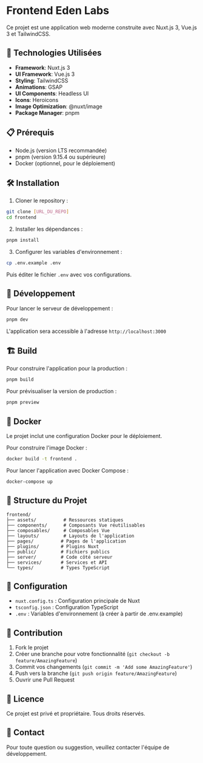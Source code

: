 # Frontend Eden Labs

Ce projet est une application web moderne construite avec Nuxt.js 3, Vue.js 3 et TailwindCSS.

## 🚀 Technologies Utilisées

- **Framework**: Nuxt.js 3
- **UI Framework**: Vue.js 3
- **Styling**: TailwindCSS
- **Animations**: GSAP
- **UI Components**: Headless UI
- **Icons**: Heroicons
- **Image Optimization**: @nuxt/image
- **Package Manager**: pnpm

## 📋 Prérequis

- Node.js (version LTS recommandée)
- pnpm (version 9.15.4 ou supérieure)
- Docker (optionnel, pour le déploiement)

## 🛠️ Installation

1. Cloner le repository :
```bash
git clone [URL_DU_REPO]
cd frontend
```

2. Installer les dépendances :
```bash
pnpm install
```

3. Configurer les variables d'environnement :
```bash
cp .env.example .env
```
Puis éditer le fichier `.env` avec vos configurations.

## 🚀 Développement

Pour lancer le serveur de développement :
```bash
pnpm dev
```

L'application sera accessible à l'adresse `http://localhost:3000`

## 🏗️ Build

Pour construire l'application pour la production :
```bash
pnpm build
```

Pour prévisualiser la version de production :
```bash
pnpm preview
```

## 🐳 Docker

Le projet inclut une configuration Docker pour le déploiement.

Pour construire l'image Docker :
```bash
docker build -t frontend .
```

Pour lancer l'application avec Docker Compose :
```bash
docker-compose up
```

## 📁 Structure du Projet

```
frontend/
├── assets/          # Ressources statiques
├── components/      # Composants Vue réutilisables
├── composables/     # Composables Vue
├── layouts/         # Layouts de l'application
├── pages/          # Pages de l'application
├── plugins/        # Plugins Nuxt
├── public/         # Fichiers publics
├── server/         # Code côté serveur
├── services/       # Services et API
└── types/          # Types TypeScript
```

## 🔧 Configuration

- `nuxt.config.ts` : Configuration principale de Nuxt
- `tsconfig.json` : Configuration TypeScript
- `.env` : Variables d'environnement (à créer à partir de .env.example)

## 🤝 Contribution

1. Fork le projet
2. Créer une branche pour votre fonctionnalité (`git checkout -b feature/AmazingFeature`)
3. Commit vos changements (`git commit -m 'Add some AmazingFeature'`)
4. Push vers la branche (`git push origin feature/AmazingFeature`)
5. Ouvrir une Pull Request

## 📄 Licence

Ce projet est privé et propriétaire. Tous droits réservés.

## 👥 Contact

Pour toute question ou suggestion, veuillez contacter l'équipe de développement. 